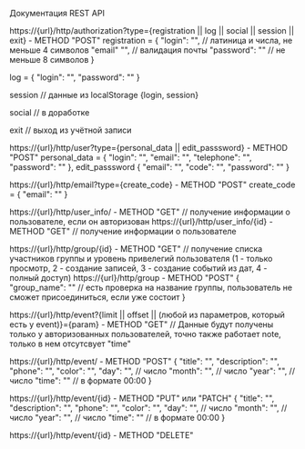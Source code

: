 Документация REST API

https://{url}/http/authorization?type={registration || log || social || session || exit} - METHOD "POST" registration = { "login": "", // латиница и числа, не меньше 4 символов "email" "", // валидация почты "password": "" // не меньше 8 символов }

log = { "login": "", "password": "" }

session // данные из localStorage {login, session}

social // в доработке

exit // выход из учётной записи

https://{url}/http/user?type={personal_data || edit_passsword} - METHOD "POST" personal_data = { "login": "", "email": "", "telephone": "", "password": "" }, edit_passsword { "email": "", "code": "", "password": "" }

https://{url}/http/email?type={create_code} - METHOD "POST" create_code = { "email": "" }

https://{url}/http/user_info/ - METHOD "GET" // получение информации о пользователе, если он авторизован
https://{url}/http/user_info/{id} - METHOD "GET" // получение информации о пользователе

https://{url}/http/group/{id} -  METHOD "GET" // получение списка участников группы и уровень привелегий пользователя (1 - только просмотр, 2 - создание записей, 3 - создание событий из дат, 4 - полный доступ)
https://{url}/http/group - METHOD "POST" { "group_name": "" // есть проверка на название группы, пользователь не сможет присоединиться, если уже состоит }

https://{url}/http/event?{limit || offset || (любой из параметров, который есть у event)}={param} - METHOD "GET" // Данные будут получены только у авторизованных пользователей, точно также работает note, только в нем отсутсвует "time"

https://{url}/http/event/ - METHOD "POST" { "title": "", "description": "", "phone": "", "color": "", "day": "", // число "month": "", // число "year": "", // число "time": "" // в формате 00:00 }

https://{url}/http/event/{id} - METHOD "PUT" или "PATCH" { "title": "", "description": "", "phone": "", "color": "", "day": "", // число "month": "", // число "year": "", // число "time": "" // в формате 00:00 }

https://{url}/http/event/{id} - METHOD "DELETE"